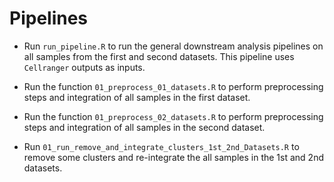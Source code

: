 # Pipelines

- Run `run_pipeline.R` to run the general downstream analysis pipelines on all samples from the first and second datasets. This pipeline uses `Cellranger` outputs as inputs.

- Run the function `01_preprocess_01_datasets.R` to perform preprocessing steps and integration of all samples in the first dataset.

- Run the function `01_preprocess_02_datasets.R` to perform preprocessing steps and integration of all samples in the second dataset.

- Run `01_run_remove_and_integrate_clusters_1st_2nd_Datasets.R` to remove some clusters and re-integrate the all samples in the 1st and 2nd datasets.